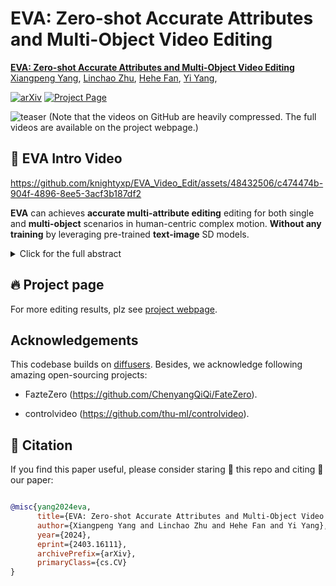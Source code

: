 # EVA: Zero-shot Accurate Attributes and Multi-Object Video Editing

**[EVA: Zero-shot Accurate Attributes and Multi-Object Video Editing](https://arxiv.org/abs/2403.16111)**
<br/>
[Xiangpeng Yang](https://github.com/knightyxp),
[Linchao Zhu](https://ffmpbgrnn.github.io/),
[Hehe Fan](https://hehefan.github.io/),
[Yi Yang](https://scholar.google.com/citations?user=RMSuNFwAAAAJ&hl=en),
<br/>

[![arXiv](https://img.shields.io/badge/arXiv-2312.02087-b31b1b.svg)](https://arxiv.org/abs/2403.16111)
[![Project Page](https://img.shields.io/badge/Project-Website-orange)](https://knightyxp.github.io/EVA/)

![teaser](assets/teaser.gif)
(Note that the videos on GitHub are heavily compressed. The full videos are available on the project webpage.)


## 📣 EVA Intro Video

https://github.com/knightyxp/EVA_Video_Edit/assets/48432506/c474474b-904f-4896-8ee5-3acf3b187df2

**EVA** can achieves **accurate multi-attribute editing**  editing for both single and **multi-object** scenarios in human-centric complex motion. **Without any training** by leveraging pre-trained **text-image** SD models.  

<details><summary>Click for the full abstract</summary>

>Current diffusion-based video editing primarily focuses on local editing (object/background editing) or global style editing by utilizing various dense correspondences. However, these methods often fail to accurately edit the foreground and background simultaneously while preserving the original layout. We find that the crux of the issue stems from the imprecise distribution of attention weights across designated regions, including inaccurate text-to-attribute control and attention leakage.
To tackle this issue, we introduce EVA, a zero-shot and multi-attribute video editing framework tailored for human-centric videos with complex motions. We incorporate a Spatial-Temporal Layout-Guided Attention mechanism that leverages the intrinsic positive and negative correspondences of cross-frame diffusion features.To avoid attention leakage, we utilize these correspondences to boost the attention scores of tokens within the same attribute across all video frames while limiting interactions between tokens of different attributes in the self-attention layer. For precise text-to-attribute manipulation, we use discrete text embeddings focused on specific layout areas within the cross-attention layer. Benefiting from the precise attention weight distribution, EVA can be easily generalized to multi-object editing scenarios and achieves accurate identity mapping. Extensive experiments demonstrate EVA achieves state-of-the-art results in real-world scenarios.
</details>


## 🔥 Project page
For more editing results, plz see [project webpage](https://knightyxp.github.io/EVA/).


<!-- ## ⚡️ Showcases
<table class="center">
  <tr>
    <td colspan="1">single attribute editing →   multi attribute editing</td>
    <td colspan="1"> multi object editing →  swap identity</td>
  </tr>
  <tr>
  <td>
    <img src=assets/tennis.gif width="700">
  </td>

  <td>
    <img src=assets/running_two_man.gif width="700">
  </td>

  </tr>


</table> -->



## Acknowledgements

This codebase builds on [diffusers](https://github.com/huggingface/diffusers). Besides, we acknowledge following amazing open-sourcing projects:

- FazteZero (https://github.com/ChenyangQiQi/FateZero).


- controlvideo (https://github.com/thu-ml/controlvideo).


## 📌 Citation
If you find this paper useful, please consider staring 🌟 this repo and citing 📑 our paper:
```bibtex

@misc{yang2024eva,
      title={EVA: Zero-shot Accurate Attributes and Multi-Object Video Editing}, 
      author={Xiangpeng Yang and Linchao Zhu and Hehe Fan and Yi Yang},
      year={2024},
      eprint={2403.16111},
      archivePrefix={arXiv},
      primaryClass={cs.CV}
}

```